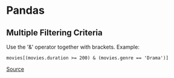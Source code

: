 # Pandas

## Multiple Filtering Criteria

Use the '&' operator together with brackets. Example:

```
movies[(movies.duration >= 200) & (movies.genre == 'Drama')]
```

[Source](http://www.ritchieng.com/pandas-multi-criteria-filtering/)
